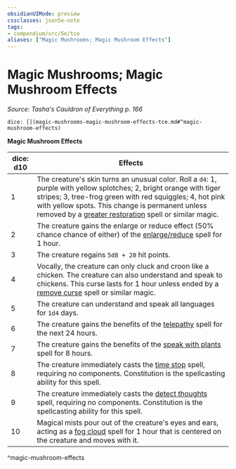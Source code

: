 ```yaml
---
obsidianUIMode: preview
cssclasses: json5e-note
tags:
- compendium/src/5e/tce
aliases: ["Magic Mushrooms; Magic Mushroom Effects"]
---
```

# Magic Mushrooms; Magic Mushroom Effects
*Source: Tasha's Cauldron of Everything p. 166* 

`dice: [](magic-mushrooms-magic-mushroom-effects-tce.md#^magic-mushroom-effects)`

**Magic Mushroom Effects**

| dice: d10 | Effects |
|-----------|---------|
| 1 | The creature's skin turns an unusual color. Roll a `d4`: 1, purple with yellow splotches; 2, bright orange with tiger stripes; 3, tree-frog green with red squiggles; 4, hot pink with yellow spots. This change is permanent unless removed by a [greater restoration](/2-Mechanics/CLI/spells/greater-restoration.md) spell or similar magic. |
| 2 | The creature gains the enlarge or reduce effect (50% chance chance of either) of the [enlarge/reduce](/2-Mechanics/CLI/spells/enlarge-reduce.md) spell for 1 hour. |
| 3 | The creature regains `5d8 + 20` hit points. |
| 4 | Vocally, the creature can only cluck and croon like a chicken. The creature can also understand and speak to chickens. This curse lasts for 1 hour unless ended by a [remove curse](/2-Mechanics/CLI/spells/remove-curse.md) spell or similar magic. |
| 5 | The creature can understand and speak all languages for `1d4` days. |
| 6 | The creature gains the benefits of the [telepathy](/2-Mechanics/CLI/spells/telepathy.md) spell for the next 24 hours. |
| 7 | The creature gains the benefits of the [speak with plants](/2-Mechanics/CLI/spells/speak-with-plants.md) spell for 8 hours. |
| 8 | The creature immediately casts the [time stop](/2-Mechanics/CLI/spells/time-stop.md) spell, requiring no components. Constitution is the spellcasting ability for this spell. |
| 9 | The creature immediately casts the [detect thoughts](/2-Mechanics/CLI/spells/detect-thoughts.md) spell, requiring no components. Constitution is the spellcasting ability for this spell. |
| 10 | Magical mists pour out of the creature's eyes and ears, acting as a [fog cloud](/2-Mechanics/CLI/spells/fog-cloud.md) spell for 1 hour that is centered on the creature and moves with it. |
^magic-mushroom-effects